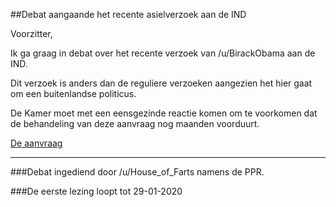 ##Debat aangaande het recente asielverzoek aan de IND 
 
Voorzitter,

Ik ga graag in debat over het recente verzoek van /u/BirackObama aan de IND.

Dit verzoek is anders dan de reguliere verzoeken aangezien het hier gaat om een buitenlandse politicus. 

De Kamer moet met een eensgezinde reactie komen om te voorkomen dat de behandeling van deze aanvraag nog maanden voorduurt. 

[De aanvraag](https://www.reddit.com/r/RMTKMedia/comments/epv6ig/immigratie_en_naturalisatiedienst_vluchteling/?utm_medium=android_app&utm_source=share)

*****

###Debat ingediend door /u/House_of_Farts namens de PPR.

###De eerste lezing loopt tot 29-01-2020